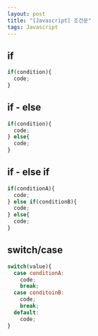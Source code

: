 ```yaml
---
layout: post
title: "[Javascript] 조건문"
tags: Javascript
---
```


## if
```js
if(condition){
  code;
}
```
## if - else
```js
if(condition){
  code;
} else{
  code;
}
```
## if - else if
```js
if(conditionA){
  code;
} else if(conditionB){
  code;
} else{
  code;
}
```
## switch/case
```js
switch(value){
  case conditionA:
    code;
    break;
  case conditoinB:
    code;
    break;
  default:
    code;
}
```
